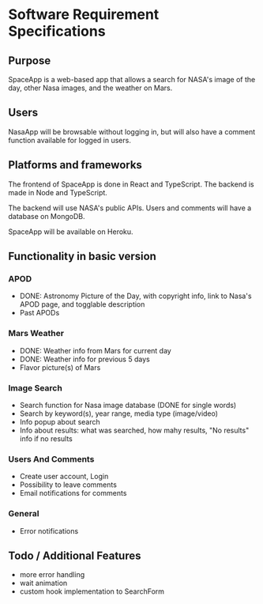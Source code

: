 # Software Requirement Specifications

## Purpose

SpaceApp is a web-based app that allows a search for NASA's image of the day, other Nasa images, and the weather on Mars.

## Users

NasaApp will be browsable without logging in, but will also have a comment function available for logged in users.

## Platforms and frameworks
The frontend of SpaceApp is done in React and TypeScript. The backend is made in Node and TypeScript.

The backend will use NASA's public APIs. Users and comments will have a database on MongoDB.

SpaceApp will be available on Heroku.

## Functionality in basic version
### APOD
- DONE: Astronomy Picture of the Day, with copyright info, link to Nasa's APOD page, and togglable description
- Past APODs

### Mars Weather
- DONE: Weather info from Mars for current day
- DONE: Weather info for previous 5 days
- Flavor picture(s) of Mars

### Image Search
- Search function for Nasa image database (DONE for single words)
- Search by keyword(s), year range, media type (image/video)
- Info popup about search
- Info about results: what was searched, how mahy results, "No results" info if no results

### Users And Comments
- Create user account, Login
- Possibility to leave comments
- Email notifications for comments

### General
- Error notifications

## Todo / Additional Features
- more error handling
- wait animation
- custom hook implementation to SearchForm